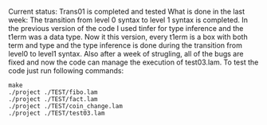 Current status:
Trans01 is completed and tested
What is done in the last week:
The transition from level 0 syntax to level 1 syntax is completed. In the previous version of the code I used tinfer for type inference and the t1erm was a data type. Now it this version, every t1erm is a box with both term and type and the type inference is done during the transition from level0 to level1 syntax. Also after a week of strugling, all of the bugs are fixed and now the code can manage the execution of test03.lam. 
To test the code just run following commands:
```
make
./project ./TEST/fibo.lam
./project ./TEST/fact.lam
./project ./TEST/coin_change.lam
./project ./TEST/test03.lam
```

